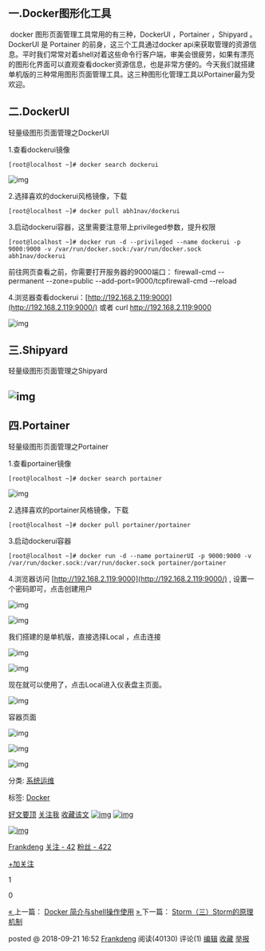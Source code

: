 ## 一.Docker图形化工具

​    docker 图形页面管理工具常用的有三种，DockerUI ，Portainer ，Shipyard 。DockerUI 是 Portainer 的前身，这三个工具通过docker api来获取管理的资源信息。平时我们常常对着shell对着这些命令行客户端，审美会很疲劳，如果有漂亮的图形化界面可以直观查看docker资源信息，也是非常方便的。今天我们就搭建单机版的三种常用图形页面管理工具。这三种图形化管理工具以Portainer最为受欢迎。

## 二.DockerUI

轻量级图形页面管理之DockerUI

1.查看dockerui镜像

```
[root@localhost ~]# docker search dockerui
```

![img](https://img2018.cnblogs.com/blog/1385722/201809/1385722-20180921161812839-1161447728.png)

2.选择喜欢的dockerui风格镜像，下载

```
[root@localhost ~]# docker pull abh1nav/dockerui
```

3.启动dockerui容器，这里需要注意带上privileged参数，提升权限

```
[root@localhost ~]# docker run -d --privileged --name dockerui -p 9000:9000 -v /var/run/docker.sock:/var/run/docker.sock abh1nav/dockerui
```

前往网页查看之前，你需要打开服务器的9000端口：   firewall-cmd --permanent --zone=public --add-port=9000/tcpfirewall-cmd --reload

4.浏览器查看dockerui：[http://192.168.2.119:9000](http://192.168.2.119:9000/)   或者 curl http://192.168.2.119:9000

![img](https://img2018.cnblogs.com/blog/1385722/201809/1385722-20180921160841743-448633112.png)

## 三.Shipyard

轻量级图形页面管理之Shipyard

## ![img](https://img2018.cnblogs.com/blog/1385722/201809/1385722-20180921163444930-1449197767.png)

## 四.Portainer

轻量级图形页面管理之Portainer

1.查看portainer镜像

```
[root@localhost ~]# docker search portainer
```

![img](https://img2018.cnblogs.com/blog/1385722/201809/1385722-20180921161723460-1361137261.png)

2.选择喜欢的portainer风格镜像，下载

```
[root@localhost ~]# docker pull portainer/portainer 
```

3.启动dockerui容器

```
[root@localhost ~]# docker run -d --name portainerUI -p 9000:9000 -v /var/run/docker.sock:/var/run/docker.sock portainer/portainer
```

4.浏览器访问 [http://192.168.2.119:9000](http://192.168.2.119:9000/) , 设置一个密码即可，点击创建用户

![img](https://img2018.cnblogs.com/blog/1385722/201809/1385722-20180921162528714-901461854.png)

![img](https://f12.baidu.com/it/u=1997667158,3125340408&fm=173&app=25&f=JPEG?w=597&h=377&s=48AE3C72037F402B1875C4DA000050B2&access=215967316)

我们搭建的是单机版，直接选择Local ，点击连接

![img](https://img2018.cnblogs.com/blog/1385722/201809/1385722-20180921162717769-145855775.png)

![img](https://f11.baidu.com/it/u=1266655624,1442914627&fm=173&app=25&f=JPEG?w=597&h=431&s=2172C432072E470DD04160D60300C0B0&access=215967316)

现在就可以使用了，点击Local进入仪表盘主页面。

![img](https://img2018.cnblogs.com/blog/1385722/201809/1385722-20180921165040584-1231389831.png)

容器页面

![img](https://img2018.cnblogs.com/blog/1385722/201809/1385722-20180921164941854-544053238.png)

 

![img](https://f12.baidu.com/it/u=1156235942,926832626&fm=173&app=25&f=JPEG?w=640&h=233&s=09B1EC101726652240DD98CB020080B4&access=215967316)

![img](https://f12.baidu.com/it/u=3237575840,3806081523&fm=173&app=25&f=JPEG?w=640&h=221&s=1112EC320E0AC5285C7DB4DA000010B2&access=215967316)

分类: [系统运维](https://www.cnblogs.com/frankdeng/category/1206141.html)

标签: [Docker](https://www.cnblogs.com/frankdeng/tag/Docker/)

[好文要顶](javascript:void(0);) [关注我](javascript:void(0);) [收藏该文](javascript:void(0);) [![img](https://common.cnblogs.com/images/icon_weibo_24.png)](javascript:void(0);) [![img](https://common.cnblogs.com/images/wechat.png)](javascript:void(0);)

[![img](https://pic.cnblogs.com/face/1385722/20180509232100.png)](https://home.cnblogs.com/u/frankdeng/)

[Frankdeng](https://home.cnblogs.com/u/frankdeng/)
[关注 - 42](https://home.cnblogs.com/u/frankdeng/followees/)
[粉丝 - 422](https://home.cnblogs.com/u/frankdeng/followers/)

[+加关注](javascript:void(0);)

1

0

[« ](https://www.cnblogs.com/frankdeng/p/9275092.html)上一篇： [Docker 简介与shell操作使用](https://www.cnblogs.com/frankdeng/p/9275092.html)
[» ](https://www.cnblogs.com/frankdeng/p/9572017.html)下一篇： [Storm（三）Storm的原理机制](https://www.cnblogs.com/frankdeng/p/9572017.html)

posted @ 2018-09-21 16:52 [Frankdeng](https://www.cnblogs.com/frankdeng/) 阅读(40130) 评论(1) [编辑](https://i.cnblogs.com/EditPosts.aspx?postid=9686735) [收藏](javascript:void(0)) [举报](javascript:void(0))
